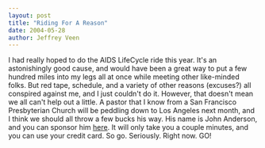 ```yaml
---
layout: post
title: "Riding For A Reason"
date: 2004-05-28
author: Jeffrey Veen
---
```

I had really hoped to do the AIDS LifeCycle ride this year. It's an astonishingly good cause, and would have been a great way to put a few hundred miles into my legs all at once while meeting other like-minded folks. But red tape, schedule, and a variety of other reasons (excuses?) all conspired against me, and I just couldn't do it. However, that doesn't mean we all can't help out a little. A pastor that I know from a San Francisco Presbyterian Church will be peddling down to Los Angeles next month, and I think we should all throw a few bucks his way. His name is John Anderson, and you can sponsor him <a href="https://www.aidslifecycle.org/donate/form.cfm?n=1757">here</a>. It will only take you a couple minutes, and you can use your credit card. So go. Seriously. Right now. GO!
